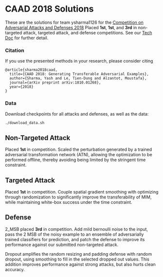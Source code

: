 
# CAAD 2018 Solutions

These are the solutions for team ysharma1126 for the
[Competition on Adversarial Attacks and Defenses 2018](http://caad.geekpwn.org/)
Placed **1st**, **1st**, and **3rd** in non-targeted attack, targeted attack, and defense competitions. See our [Tech Doc](https://arxiv.org/abs/1810.01268) for further detail.

### Citation
If you use the presented methods in your research, please consider citing

    @article{sharma2018caad,
      title={CAAD 2018: Generating Transferable Adversarial Examples},
      author={Sharma, Yash and Le, Tien-Dung and Alzantot, Moustafa},
      journal={arXiv preprint arXiv:1810.01268},
      year={2018}
    }

### Data

Download checkpoints for all attacks and defenses, as well as the data:

```bash
./download_data.sh
```

## Non-Targeted Attack
Placed **1st** in competition. Scaled the perturbation generated by a trained adversarial transformation network (ATN), allowing the optimization to be performed offline, thereby avoiding being limited by the stringent time constraint.

## Targeted Attack
Placed **1st** in competition. Couple spatial gradient smoothing with optimizing through randomization to significantly improve the transferability of MIM, while maintaining white-box success under the time constraint.  

## Defense
2_MSB placed **3rd** in competition. Add mild bernoulli noise to the input, pass the 2 MSB of the noisy example to an ensemble of adversarially trained classifiers for prediction, and patch the defense to improve its performance against our submitted non-targeted attack. 

Dropout amplifies the random resizing and padding defense with random dropout, using smoothing to fill in the selected dropped out values. This addition improves performance against strong attacks, but also hurts clean accuracy.